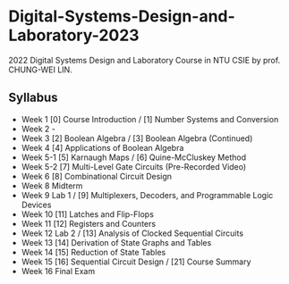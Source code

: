 # Digital-Systems-Design-and-Laboratory-2023

2022 Digital Systems Design and Laboratory Course in NTU CSIE by prof. CHUNG-WEI LIN.

## Syllabus

* Week 1 [0] Course Introduction / [1] Number Systems and Conversion
* Week 2 -
* Week 3 [2] Boolean Algebra / [3] Boolean Algebra (Continued)
* Week 4 [4] Applications of Boolean Algebra
* Week 5-1 [5] Karnaugh Maps / [6] Quine-McCluskey Method
* Week 5-2 [7] Multi-Level Gate Circuits (Pre-Recorded Video)
* Week 6 [8] Combinational Circuit Design
* Week 8 Midterm
* Week 9 Lab 1 / [9] Multiplexers, Decoders, and Programmable Logic Devices
* Week 10 [11] Latches and Flip-Flops
* Week 11 [12] Registers and Counters
* Week 12 Lab 2 / [13] Analysis of Clocked Sequential Circuits
* Week 13 [14] Derivation of State Graphs and Tables
* Week 14 [15] Reduction of State Tables
* Week 15 [16] Sequential Circuit Design / [21] Course Summary
* Week 16 Final Exam
